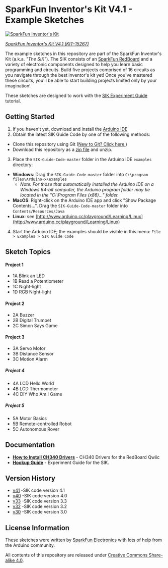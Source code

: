 SparkFun Inventor's Kit V4.1 - Example Sketches
======================================================

[![SparkFun Inventor's Kit](https://cdn.sparkfun.com//assets/parts/1/3/7/3/7/15267-SparkFun_Inventor_s_Kit_-_v4.1-01a.jpg)](https://www.sparkfun.com/products/15267)

[*SparkFun Inventor's Kit V4.1 (KIT-15267)*](https://www.sparkfun.com/products/15267)

The example sketches in this repository are part of the SparkFun Inventor's Kit (a.k.a. *"The SIK"*).
The SIK consists of an [SparkFun RedBoard](https://www.sparkfun.com/products/15123) and a variety of electronic components designed to help you learn basic programming and circuits.
Build five projects comprised of 16 circuits as you navigate through the best inventor's kit yet! Once you've mastered these circuits, you'll be able to start building projects limited only by your imagination!

These sketches are designed to work with the [SIK Experiment Guide](https://learn.sparkfun.com/tutorials/sparkfun-inventors-kit-experiment-guide---v41) tutorial.

Getting Started
---------------

1. If you haven't yet, download and install the [Arduino IDE](http://arduino.cc/en/Main/Software)
2. Obtain the latest SIK Guide Code by one of the following methods:
 * Clone this repository using Git ([New to Git? Click here.](https://help.github.com/articles/set-up-git))
 * Download this repository as a [zip file](https://github.com/sparkfun/SIK-Guide-Code/archive/master.zip) and unzip.
3. Place the `SIK-Guide-Code-master` folder in the Arduino IDE `examples` directory:
 * **Windows**: Drag the `SIK-Guide-Code-master` folder into `C:\program files\Arduino-x\examples`
   * _Note: For those that automatically installed the Arduino IDE on a Windows 64-bit computer, the Arduino program folder may be located in the "C:\Program Files (x86)..." folder._
 * **MacOS**: Right-click on the Arduino IDE app and click "Show Package Contents...". Drag the `SIK-Guide-Code-master` folder into `Contents/Resources/Java`
 * **Linux**: see [http://www.arduino.cc/playground/Learning/Linux](http://www.arduino.cc/playground/Learning/Linux)
4. Start the Arduino IDE; the examples should be visible in this menu: `File > Examples > SIK Guide Code`

Sketch Topics
-------------

#### Project 1
* 1A Blink an LED
* 1B Read a Potentiometer
* 1C Night-light
* 1D RGB Night-light

#### Project 2

* 2A Buzzer
* 2B Digital Trumpet
* 2C Simon Says Game

#### Project 3

* 3A Servo Motor
* 3B Distance Sensor
* 3C Motion Alarm

##### Project 4

* 4A LCD Hello World
* 4B LCD Thermometer
* 4C DIY Who Am I Game

##### Project 5

* 5A Motor Basics
* 5B Remote-controlled Robot
* 5C Autonomous Rover

Documentation
--------------
* **[How to Install CH340 Drivers](https://learn.sparkfun.com/tutorials/how-to-install-ch340-drivers)** - CH340 Drivers for the RedBoard Qwiic
* **[Hookup Guide](https://learn.sparkfun.com/tutorials/sparkfun-inventors-kit-experiment-guide---v41)** - Experiment Guide for the SIK.

Version History
---------------
* [v41](https://github.com/sparkfun/SIK-Guide-Code/tree/v41) -SIK code version 4.1
* [v40](https://github.com/sparkfun/SIK-Guide-Code/tree/v40) -SIK code version 4.0
* [v33](https://github.com/sparkfun/SIK-Guide-Code/tree/v33) -SIK code version 3.3
* [v32](https://github.com/sparkfun/SIK-Guide-Code/tree/v32) -SIK code version 3.2
* [v30](https://github.com/sparkfun/SIK-Guide-Code/tree/v30) -SIK code version 3.0

License Information
-------------------

These sketches were written by [SparkFun Electronics](https://www.sparkfun.com) with lots of help from the Arduino community.

All contents of this repository are released under [Creative Commons Share-alike 4.0](http://creativecommons.org/licenses/by-sa/4.0/).
